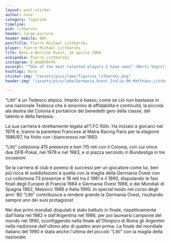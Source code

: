 ```yaml
---
layout: post-sticker
author: none
category: figurine
timeline: 
pid: litbarski
header: large-picture
header_mobile: 90%
postTitle: Pierre Michael Littbarski
player: Pierre Michael Littbarski
life: Nato a Berlino Ovest, 16 aprile 1960
wikipedia: Pierre_Littbarski
instagram: B_DUd0VDnfk
excerpt: "“One of the most talented players I have seen” (Berti Vogts)"
hashtags: Koln
sticker-img: "/assets/pics/lake/figurina_litbarski.png"
header-img: "/assets/pics/lake/Germania_Ovest_Italia_90_Matthäus_Littbarski.jpg"

---
```

“Litti” è un Tedesco atipico. Intanto è basso, come se ciò non bastasse in una nazionale Tedesca che è sinonimo di affidabilità e continuità, la piccola ala destra del Colonia è portatrice dei benedetti geni della classe, del talento e della fantasia.

La sua carriera è strettamente legata all’1.FC Köln. Ha iniziato a giocarci nel 1978 e, tranne la parentesi Francese al Matra Racing Paris per la stagione 1986/87, ha finito con i biancorossi nel 1993.

“Litti” colleziona 415 presenze e ben 115 reti con il Colonia, con cui vince due DFB-Pokal, nel 1978 e nel 1983, e si piazza secondo in Bundesliga in tre occasioni.

Se la carriera di club è povera di successi per un giocatore come lui, ben più ricca di soddisfazioni è quella con la maglia della Germania Ovest con cui colleziona 73 presenze e 18 reti tra il 1981 e il 1990, disputando le fasi finali degli Europei di Francia 1984 e Germania Ovest 1988, e dei Mondiali di Spagna 1982, Messico 1986 e Italia 1990. In special modo nel corso degli anni ‘80 “Litti” contribuisce a rendere grande la Germania Ovest, risultando sempre uno dei suoi protagonist

Nei due primi mondiali disputati è stato battuto in finale, rispettivamente dall'Italia nel 1982 e dall'Argentina nel 1986, per poi laurearsi campione del mondo nel 1990, sconfiggendo nella finale all'Olimpico di Roma gli Argentini nella riedizione dell'ultimo atto di quattro anni prima. La finale del mondiale italiano del 1990 è stata anche l'ultima del piccolo “Litti” con la maglia della nazionale.